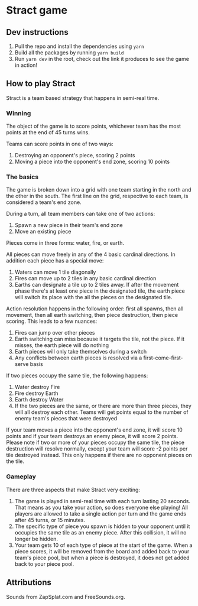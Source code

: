 # Stract game

## Dev instructions
1. Pull the repo and install the dependencies using `yarn`
2. Build all the packages by running `yarn build`
3. Run `yarn dev` in the root, check out the link it produces to see the game in action!

## How to play Stract
Stract is a team based strategy that happens in semi-real time.

### Winning
The object of the game is to score points, whichever team has the most points at the end of 45 turns wins.

Teams can score points in one of two ways:
1. Destroying an opponent's piece, scoring 2 points
2. Moving a piece into the opponent's end zone, scoring 10 points

### The basics

The game is broken down into a grid with one team starting in the north and the other in the south. The first line on the grid, respective to each team, is considered a team's end zone.

During a turn, all team members can take one of two actions:
1. Spawn a new piece in their team's end zone
2. Move an existing piece

Pieces come in three forms: water, fire, or earth.

All pieces can move freely in any of the 4 basic cardinal directions. In addition each piece has a special move:
1. Waters can move 1 tile diagonally
2. Fires can move up to 2 tiles in any basic cardinal direction
2. Earths can designate a tile up to 2 tiles away. If after the movement phase there's at least one piece in the designated tile, the earth piece will switch its place with the all the pieces on the designated tile.

Action resolution happens in the following order: first all spawns, then all movement, then all earth switching, then piece destruction, then piece scoring. This leads to a few nuances:
1. Fires can jump over other pieces
2. Earth switching can miss because it targets the tile, not the piece. If it misses, the earth piece will do nothing
3. Earth pieces will only take themselves during a switch
4. Any conflicts between earth pieces is resolved via a first-come-first-serve basis

If two pieces occupy the same tile, the following happens:
1. Water destroy Fire
2. Fire destroy Earth
3. Earth destroy Water
4. If the two pieces are the same, or there are more than three pieces, they will all destroy each other. Teams will get points equal to the number of enemy team's pieces that were destroyed

If your team moves a piece into the opponent's end zone, it will score 10 points and if your team destroys an enemy piece, it will score 2 points. Please note if two or more of your pieces occupy the same tile, the piece destruction will resolve normally, except your team will score -2 points per tile destroyed instead. This only happens if there are no opponent pieces on the tile.

### Gameplay

There are three aspects that make Stract very exciting:
1. The game is played in semi-real time with each turn lasting 20 seconds. That means as you take your action, so does everyone else playing! All players are allowed to take a single action per turn and the game ends after 45 turns, or 15 minutes.
2. The specific type of piece you spawn is hidden to your opponent until it occupies the same tile as an enemy piece. After this collision, it will no longer be hidden.
3. Your team gets 10 of each type of piece at the start of the game. When a piece scores, it will be removed from the board and added back to your team's piece pool, but when a piece is destroyed, it does not get added back to your piece pool.

## Attributions

Sounds from ZapSplat.com and FreeSounds.org.
